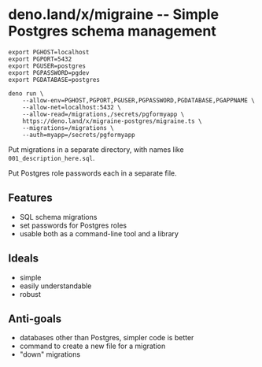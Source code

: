 # deno.land/x/migraine -- Simple Postgres schema management

```
export PGHOST=localhost
export PGPORT=5432
export PGUSER=postgres
export PGPASSWORD=pgdev
export PGDATABASE=postgres

deno run \
    --allow-env=PGHOST,PGPORT,PGUSER,PGPASSWORD,PGDATABASE,PGAPPNAME \
    --allow-net=localhost:5432 \
    --allow-read=/migrations,/secrets/pgformyapp \
    https://deno.land/x/migraine-postgres/migraine.ts \
    --migrations=/migrations \
    --auth=myapp=/secrets/pgformyapp
```

Put migrations in a separate directory, with names like `001_description_here.sql`.

Put Postgres role passwords each in a separate file.

## Features

- SQL schema migrations
- set passwords for Postgres roles
- usable both as a command-line tool and a library

## Ideals

- simple
- easily understandable
- robust

## Anti-goals

- databases other than Postgres, simpler code is better
- command to create a new file for a migration
- "down" migrations
